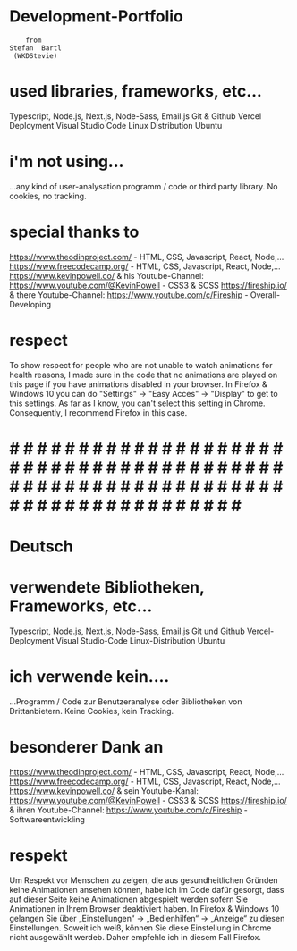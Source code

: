 # Development-Portfolio 
     
        from 
    Stefan  Bartl
     (WKDStevie)

# used libraries, frameworks, etc...
Typescript, Node.js, Next.js, Node-Sass, Email.js
Git & Github
Vercel Deployment
Visual Studio Code 
Linux Distribution Ubuntu

# i'm not using...
...any kind of user-analysation programm / code or third party library. No cookies, no tracking. 

# special thanks to
https://www.theodinproject.com/ - HTML, CSS, Javascript, React, Node,...
https://www.freecodecamp.org/ - HTML, CSS, Javascript, React, Node,...
https://www.kevinpowell.co/ & his Youtube-Channel: https://www.youtube.com/@KevinPowell - CSS3 & SCSS
https://fireship.io/ & there Youtube-Channel: https://www.youtube.com/c/Fireship - Overall-Developing

# respect
To show respect for people who are not unable to watch animations for health reasons, I made sure in the code that no animations are played on this page if you have animations disabled in your browser. In Firefox & Windows 10 you can do "Settings" -> "Easy Acces" -> "Display" to get to this settings. As far as I know, you can't select this setting in Chrome. Consequently, I recommend Firefox in this case.


# # # # # # # # # # # # # # # # # # # # # # # # # # # # # # # # # # # # # # # # # # # # # # # # # # # # # # # # # # # # # # # # # # # # # # # # # # # # # # #


# Deutsch

# verwendete Bibliotheken, Frameworks, etc...
Typescript, Node.js, Next.js, Node-Sass, Email.js
Git und Github
Vercel-Deployment
Visual Studio-Code
Linux-Distribution Ubuntu

# ich verwende kein....
...Programm / Code zur Benutzeranalyse oder Bibliotheken von Drittanbietern. Keine Cookies, kein Tracking.

# besonderer Dank an
https://www.theodinproject.com/ - HTML, CSS, Javascript, React, Node,...
https://www.freecodecamp.org/ - HTML, CSS, Javascript, React, Node,...
https://www.kevinpowell.co/ & sein Youtube-Kanal: https://www.youtube.com/@KevinPowell - CSS3 & SCSS
https://fireship.io/ & ihren Youtube-Channel: https://www.youtube.com/c/Fireship - Softwareentwickling

# respekt
Um Respekt vor Menschen zu zeigen, die aus gesundheitlichen Gründen keine Animationen ansehen können, habe ich im Code dafür gesorgt, dass auf dieser Seite keine Animationen abgespielt werden sofern Sie Animationen in Ihrem Browser deaktiviert haben. In Firefox & Windows 10 gelangen Sie über „Einstellungen“ -> „Bedienhilfen“ -> „Anzeige“ zu diesen Einstellungen. Soweit ich weiß, können Sie diese Einstellung in Chrome nicht ausgewählt werdeb. Daher empfehle ich in diesem Fall Firefox.